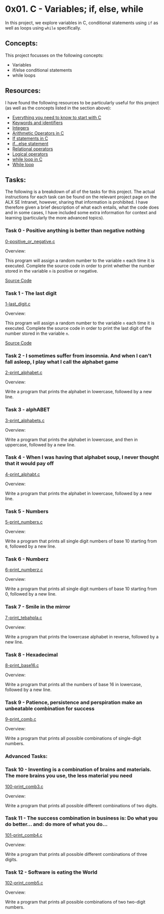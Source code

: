 # 0x01. C - Variables; if, else, while

In this project, we explore variables in C, conditional statements using `if` as well as loops using `while` specifically.

## Concepts:

This project focusses on the following concepts:

 - Variables
 - if/else conditional statements
 - while loops

## Resources:

I have found the following resources to be particularly useful for this project (as well as the concepts listed in the section above):

 - [Everything you need to know to start with C](https://intranet.alxswe.com/rltoken/PkAydT3D9u5pN3nPCAlNZQ)
 - [Keywords and identifiers](https://intranet.alxswe.com/rltoken/58ThnAAxwJv5s_ceKMMPhw)
 - [Integers](https://intranet.alxswe.com/rltoken/2sXkmDiD7BF7pNIOxMQWFA)
 - [Arithmetic Operators in C](https://intranet.alxswe.com/rltoken/S-b9MN2iELhSEwCI093Vzw)
 - [If statements in C](https://intranet.alxswe.com/rltoken/usvxrTB3ko5kGTq48p5fSA)
 - [if...else statement](https://intranet.alxswe.com/rltoken/CU6mSX1qdZKOhDEgmToUGA)
 - [Relational operators](https://intranet.alxswe.com/rltoken/O1N-qacaTC-BHXm3Dp3eUA)
 - [Logical operators](https://intranet.alxswe.com/rltoken/TaX_y6ll4cRfxCrxG8ZuNQ)
 - [while loop in C](https://intranet.alxswe.com/rltoken/mwx2_bj3gIFEgCqdwdTp4w)
 - [While loop](https://intranet.alxswe.com/rltoken/MW4Ob-6JLWt7Zn6vZ0EsBw)

## Tasks:

The following is a breakdown of all of the tasks for this project. The actual instructions for each task can be found on the relevant project page on the ALX SE Intranet, however, sharing that information is prohibited. I have therefore given a brief description of what each entails, what the code does and in some cases, I have included some extra information for context and learning (particularly the more advanced topics).

### Task 0 - Positive anything is better than negative nothing

[0-positive_or_negative.c](https://github.com/deanbirnie/alx-low_level_programming/blob/master/0x01-variables_if_else_while/0-positive_or_negative.c)

Overview:

This program will assign a random number to the variable `n` each time it is executed. Complete the source code in order to print whether the number stored in the variable `n` is positive or negative.

[Source Code](https://github.com/holbertonschool/0x01.c/blob/master/0-positive_or_negative_c)

### Task 1 - The last digit

[1-last_digit.c](https://github.com/deanbirnie/alx-low_level_programming/blob/master/0x01-variables_if_else_while/1-last_digit.c)

Overview:

This program will assign a random number to the variable `n` each time it is executed. Complete the source code in order to print the last digit of the number stored in the variable `n`.

[Source Code](https://github.com/holbertonschool/0x01.c/blob/master/1-last_digit_c)

### Task 2 - I sometimes suffer from insomnia. And when I can't fall asleep, I play what I call the alphabet game

[2-print_alphabet.c](https://github.com/deanbirnie/alx-low_level_programming/blob/master/0x01-variables_if_else_while/2-print_alphabet.c)

Overview:

Write a program that prints the alphabet in lowercase, followed by a new line.

### Task 3 - alphABET

[3-print_alphabets.c](https://github.com/deanbirnie/alx-low_level_programming/blob/master/0x01-variables_if_else_while/3-print_alphabets.c)

Overview:

Write a program that prints the alphabet in lowercase, and then in uppercase, followed by a new line.

### Task 4 - When I was having that alphabet soup, I never thought that it would pay off

[4-print_alphabt.c](https://github.com/deanbirnie/alx-low_level_programming/blob/master/0x01-variables_if_else_while/4-print_alphabt.c)

Overview:

Write a program that prints the alphabet in lowercase, followed by a new line.

### Task 5 - Numbers

[5-print_numbers.c](https://github.com/deanbirnie/alx-low_level_programming/blob/master/0x01-variables_if_else_while/5-print_numbers.c)

Overview:

Write a program that prints all single digit numbers of base 10 starting from `0`, followed by a new line.

### Task 6 - Numberz

[6-print_numberz.c](https://github.com/deanbirnie/alx-low_level_programming/blob/master/0x01-variables_if_else_while/6-print_numberz.c)

Overview:

Write a program that prints all single digit numbers of base 10 starting from 0, followed by a new line.

### Task 7 - Smile in the mirror

[7-print_tebahpla.c](https://github.com/deanbirnie/alx-low_level_programming/blob/master/0x01-variables_if_else_while/7-print_tebahpla.c)

Overview:

Write a program that prints the lowercase alphabet in reverse, followed by a new line.

### Task 8 - Hexadecimal

[8-print_base16.c](https://github.com/deanbirnie/alx-low_level_programming/blob/master/0x01-variables_if_else_while/8-print_base16.c)

Overview:

Write a program that prints all the numbers of base 16 in lowercase, followed by a new line.

### Task 9 - Patience, persistence and perspiration make an unbeatable combination for success

[9-print_comb.c](https://github.com/deanbirnie/alx-low_level_programming/blob/master/0x01-variables_if_else_while/9-print_comb.c)

Overview:

Write a program that prints all possible combinations of single-digit numbers.

### Advanced Tasks:

### Task 10 - Inventing is a combination of brains and materials. The more brains you use, the less material you need

[100-print_comb3.c](https://github.com/deanbirnie/alx-low_level_programming/blob/master/0x01-variables_if_else_while/100-print_comb3.c)

Overview:

Write a program that prints all possible different combinations of two digits.

### Task 11 - The success combination in business is: Do what you do better... and: do more of what you do...

[101-print_comb4.c](https://github.com/deanbirnie/alx-low_level_programming/blob/master/0x01-variables_if_else_while/101-print_comb4.c)

Overview:

Write a program that prints all possible different combinations of three digits.

### Task 12 - Software is eating the World

[102-print_comb5.c](https://github.com/deanbirnie/alx-low_level_programming/blob/master/0x01-variables_if_else_while/102-print_comb5.c)

Overview:

Write a program that prints all possible combinations of two two-digit numbers.